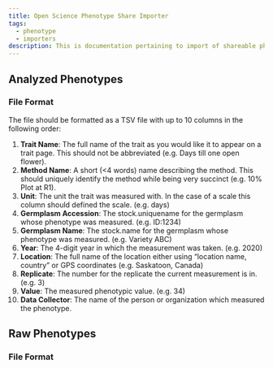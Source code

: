 ```yaml
---
title: Open Science Phenotype Share Importer
tags:
  - phenotype
  - importers
description: This is documentation pertaining to import of shareable phenotypic data into the Chado database.
---
```

## Analyzed Phenotypes 

### File Format
The file should be formatted as a TSV file with up to 10 columns in the following order:
1. **Trait Name**: The full name of the trait as you would like it to appear on a trait page. This should not be abbreviated (e.g. Days till one open flower).
2. **Method Name**: A short (<4 words) name describing the method. This should uniquely identify the method while being very succinct (e.g. 10% Plot at R1).
3. **Unit**: The unit the trait was measured with. In the case of a scale this column should defined the scale. (e.g. days)
4. **Germplasm Accession**: The stock.uniquename for the germplasm whose phenotype was measured. (e.g. ID:1234)
5. **Germplasm Name**: The stock.name for the germplasm whose phenotype was measured. (e.g. Variety ABC)
6. **Year**: The 4-digit year in which the measurement was taken. (e.g. 2020)
7. **Location**: The full name of the location either using “location name, country” or GPS coordinates (e.g. Saskatoon, Canada)
8. **Replicate**: The number for the replicate the current measurement is in. (e.g. 3)
9. **Value**: The measured phenotypic value. (e.g. 34)
10. **Data Collector**: The name of the person or organization which measured the phenotype.

## Raw Phenotypes

### File Format
